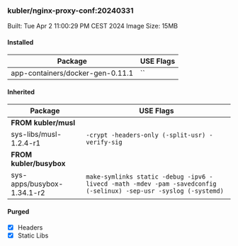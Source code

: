 ### kubler/nginx-proxy-conf:20240331

Built: Tue Apr  2 11:00:29 PM CEST 2024
Image Size: 15MB

#### Installed
Package | USE Flags
--------|----------
app-containers/docker-gen-0.11.1 | ``
#### Inherited
Package | USE Flags
--------|----------
**FROM kubler/musl** |
sys-libs/musl-1.2.4-r1 | `-crypt -headers-only (-split-usr) -verify-sig`
**FROM kubler/busybox** |
sys-apps/busybox-1.34.1-r2 | `make-symlinks static -debug -ipv6 -livecd -math -mdev -pam -savedconfig (-selinux) -sep-usr -syslog (-systemd)`
#### Purged
- [x] Headers
- [x] Static Libs
